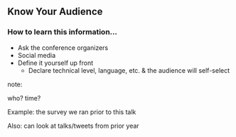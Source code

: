 ## Know Your Audience

### How to learn this information…

* Ask the conference organizers
* Social media
* Define it yourself up front
  * Declare technical level, language, etc. & the audience will self-select

note:

who?
time?

Example: the survey we ran prior to this talk

Also: can look at talks/tweets from prior year
